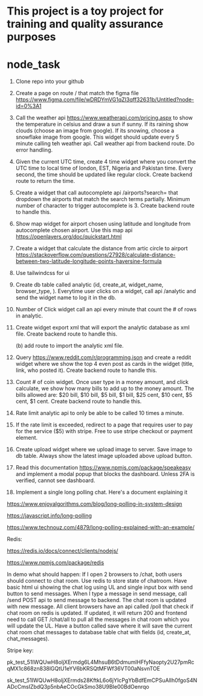 # This project is a toy project for training and quality assurance purposes

# node_task

1. Clone repo into your github
2. Create a page on route / that match the figma file https://www.figma.com/file/wDRDYmVG1qZI3qff32631b/Untitled?node-id=0%3A1
3. Call the weather api https://www.weatherapi.com/pricing.aspx to show the temperature in celsius and draw a sun if sunny. If its raining show clouds (choose an image from google). If its snowing, choose a snowflake image from google. This widget should update every 5 minute calling teh weather api. Call weather api from backend route. Do error handling. 
4. Given the current UTC time, create 4 time widget where you convert the UTC time to local time of london, EST, Nigeria and Pakistan time. Every second, the time should be updated like regular clock. Create backend route to return the time.
5. Create a widget that call autocomplete api /airports?search= that dropdown the airports that match the search terms partially. Minimum number of character to trigger autocomplete is 3. Create backend route to handle this.
6. Show map widget for airport chosen using latitude and longitude from autocomplete chosen airport. Use this map api https://openlayers.org/doc/quickstart.html
7. Create a widget that calculate the distance from artic circle to airport https://stackoverflow.com/questions/27928/calculate-distance-between-two-latitude-longitude-points-haversine-formula

8. Use tailwindcss for ui

9. Create db table called analytic (id, create_at, widget_name, browser_type, ). Everytime user clicks on a widget, call api /analytic and send the widget name to log it in the db.

10. Number of Click widget call an api every minute that count the # of rows in analytic.

11. Create widget export xml that will export the analytic database as xml file. Create backend route to handle this.

    (b) add route to import the analytic xml file.

12. Query https://www.reddit.com/r/programming.json and create a reddit widget where we show the top 4 even post as cards in the widget (title, link, who posted it). Create backend route to handle this.

13. Count # of coin widget. Once user type in a money amount, and click calculate, we show how many bills to add up to the money amount. The bills allowed are: $20 bill, $10 bill, $5 bill, $1 bill, $25 cent, $10 cent, $5 cent, $1 cent. Create backend route to handle this.

14. Rate limit analytic api to only be able to be called 10 times a minute.

15. If the rate limit is exceeded, redirect to a page that requires user to pay for the service ($5) with stripe.  Free to use stripe checkout or payment element.

16. Create upload widget where we upload image to server. Save image to db table. Always show the latest image uploaded above upload button.

17. Read this documentation https://www.npmjs.com/package/speakeasy and implement a modal popup that blocks the dashboard. Unless 2FA is verified, cannot see dashboard.

18. Implement a single long polling chat. Here's a document explaining it

https://www.enjoyalgorithms.com/blog/long-polling-in-system-design

https://javascript.info/long-polling

https://www.technouz.com/4879/long-polling-explained-with-an-example/

Redis:

https://redis.io/docs/connect/clients/nodejs/

https://www.npmjs.com/package/redis

In demo what should happen:
If I open 2 browsers to /chat, both users should connect to chat room. Use redis to store state of chatroom.
Have basic html ui showing the chat log using UL and single input box with send button to send messages.
When I type a message in send message, call /send POST api to send message to backend. The chat room is updated with new message.
All client browsers have an api called /poll that check if chat room on redis is updated. If updated, it will return 200 and frontend
need to call GET /chat/all to pull all the messages in chat room which you will update the UL. Have a button called save where it will save the current chat room chat messages to database table chat with fields (id, create_at, chat_messages).


Stripe key:

pk_test_51IWQUwH8oljXErmdg6L4MhsuB6tDdmumlHFfyNaopty2U27pmRcqMX1c868zn838lGQtU1eYV6bKRSQtMFWf36VT00aNsvnTOE

sk_test_51IWQUwH8oljXErmds28KftkL6o6jYIcPgYbBdfEmCPSuAlIh0fgoS4NADcCmsIZbdQ3p5nbAeCOcGkSmo38U9BIe00BdOenrqo